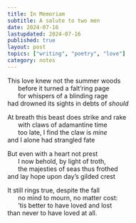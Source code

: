 ```yaml
---
title: In Memoriam
subtitle: A salute to two men
date: 2024-07-16
lastupdated: 2024-07-16
published: true
layout: post
topics: ["writing", "poetry", "love"]
category: notes
---
```


This love knew not the summer woods<br>
&nbsp;&nbsp;&nbsp;&nbsp;&nbsp;&nbsp;before it turned a falt’ring page<br>
&nbsp;&nbsp;&nbsp;&nbsp;&nbsp;&nbsp;for whispers of a blinding rage<br>
had drowned its sights in debts of _should_<br>

At breath this beast does strike and rake<br>
&nbsp;&nbsp;&nbsp;&nbsp;&nbsp;&nbsp;with claws of adamantine time<br>
&nbsp;&nbsp;&nbsp;&nbsp;&nbsp;&nbsp;too late, I find the claw is _mine_<br>
and I alone had strangled fate<br>

But even with a heart not prest<br>
&nbsp;&nbsp;&nbsp;&nbsp;&nbsp;&nbsp;I now behold, by light of troth,<br>
&nbsp;&nbsp;&nbsp;&nbsp;&nbsp;&nbsp;the majesties of seas thus frothed<br>
and lay hope upon day’s gilded crest<br>

It still rings true, despite the fall<br>
&nbsp;&nbsp;&nbsp;&nbsp;&nbsp;&nbsp;no mind to mourn, no matter cost:<br>
&nbsp;&nbsp;&nbsp;&nbsp;&nbsp;&nbsp;’tis better to have loved and lost<br>
than never to have loved at all.<br>
